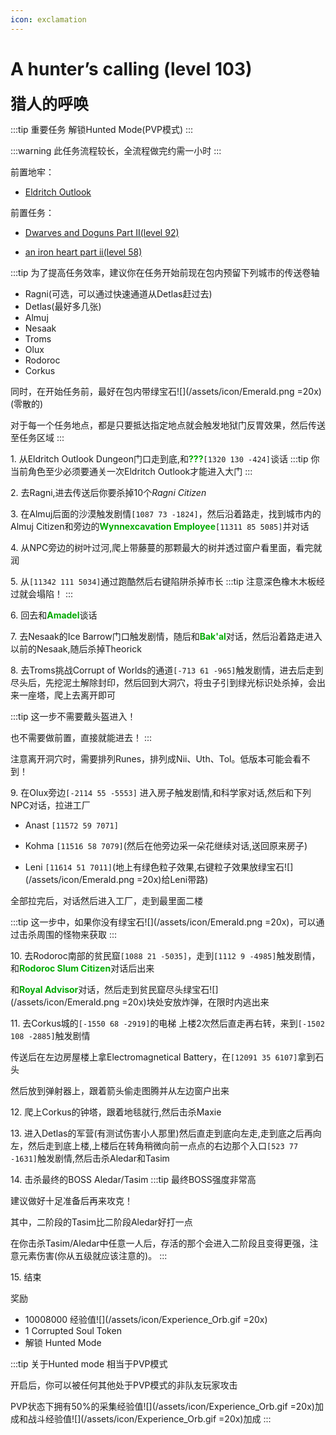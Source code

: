 ```yaml
---
icon: exclamation
---
```


# A hunter’s calling (level 103)
<span style="font-size: 25px;">**猎人的呼唤**</span>

:::tip 重要任务
解锁Hunted Mode(PVP模式)
:::


:::warning
此任务流程较长，全流程做完约需一小时
:::

前置地牢：

+ [Eldritch Outlook](/guide/dungeon.html#eldritch-outlook)

前置任务：
+ [Dwarves and Doguns Part II(level 92)](/quests/lvl91-100/level%2092%20-%20dwarves%20and%20doguns%20part%20ii.html)
  
+ [an iron heart part ii(level 58)](/quests/lvl51-60/level%2058%20-%20an%20iron%20heart%20part%20ii.html)

:::tip
为了提高任务效率，建议你在任务开始前现在包内预留下列城市的传送卷轴
+ Ragni(可选，可以通过快速通道从Detlas赶过去)
+ Detlas(最好多几张)
+ Almuj
+ Nesaak
+ Troms
+ Olux
+ Rodoroc
+ Corkus

同时，在开始任务前，最好在包内带绿宝石![](/assets/icon/Emerald.png =20x)(零散的)

对于每一个任务地点，都是只要抵达指定地点就会触发地狱门反胃效果，然后传送至任务区域
:::

<span class="stage-index">1.</span> 从Eldritch Outlook Dungeon门口走到底,和<font color=00AA00>**???**</font>`[1320 130 -424]`谈话
:::tip
你当前角色至少必须要通关一次Eldritch Outlook才能进入大门
:::

<span class="stage-index">2.</span> 去Ragni,进去传送后你要杀掉10个*Ragni Citizen*

<span class="stage-index">3.</span> 在Almuj后面的沙漠触发剧情`[1087 73 -1824]`，然后沿着路走，找到城市内的Almuj Citizen和旁边的<font color=00AA00>**Wynnexcavation Employee**</font>`[11311 85 5085]`并对话

<span class="stage-index">4.</span> 从NPC旁边的树叶过河,爬上带藤蔓的那颗最大的树并透过窗户看里面，看完就润

<span class="stage-index">5.</span> 从`[11342 111 5034]`通过跑酷然后右键陷阱杀掉市长
:::tip
注意深色橡木木板经过就会塌陷！
:::

<span class="stage-index">6.</span> 回去和<font color=00AA00>**Amadel**</font>谈话

<span class="stage-index">7.</span> 去Nesaak的Ice Barrow门口触发剧情，随后和<font color=00AA00>**Bak'al**</font>对话，然后沿着路走进入以前的Nesaak,随后杀掉Theorick

<span class="stage-index">8.</span> 去Troms挑战Corrupt of Worlds的通道`[-713 61 -965]`触发剧情，进去后走到尽头后，先挖泥土解除封印，然后回到大洞穴，将虫子引到绿光标识处杀掉，会出来一座塔，爬上去离开即可

:::tip
这一步不需要戴头盔进入！

也不需要做前置，直接就能进去！
:::

注意离开洞穴时，需要排列Runes，排列成Nii、Uth、Tol。低版本可能会看不到！

<span class="stage-index">9.</span> 在Olux旁边`[-2114 55 -5553]` 进入房子触发剧情,和科学家对话,然后和下列NPC对话，拉进工厂

+ Anast `[11572 59 7071]`
  
+ Kohma `[11516 58 7079]`(然后在他旁边采一朵花继续对话,送回原来房子)
  
+ Leni `[11614 51 7011]`(地上有绿色粒子效果,右键粒子效果放绿宝石![](/assets/icon/Emerald.png =20x)给Leni带路)
  
全部拉完后，对话然后进入工厂，走到最里面二楼

:::tip
这一步中，如果你没有绿宝石![](/assets/icon/Emerald.png =20x)，可以通过击杀周围的怪物来获取
:::

<span class="stage-index">10.</span> 去Rodoroc南部的贫民窟`[1088 21 -5035]`，走到`[1112 9 -4985]`触发剧情，和<font color=00AA00>**Rodoroc Slum Citizen**</font>对话后出来

和<font color=00AA00>**Royal Advisor**</font>对话，然后走到贫民窟尽头绿宝石![](/assets/icon/Emerald.png =20x)块处安放炸弹，在限时内逃出来

<span class="stage-index">11.</span> 去Corkus城的`[-1550 68 -2919]`的电梯 上楼2次然后直走再右转，来到`[-1502 108 -2885]`触发剧情

传送后在左边房屋楼上拿Electromagnetical Battery，在`[12091 35 6107]`拿到石头

然后放到弹射器上，跟着箭头偷走图腾并从左边窗户出来

<span class="stage-index">12.</span> 爬上Corkus的钟塔，跟着地毯就行,然后击杀Maxie

<span class="stage-index">13.</span> 进入Detlas的军营(有测试伤害小人那里)然后直走到底向左走,走到底之后再向左，然后走到底上楼,上楼后在转角稍微向前一点点的右边那个入口`[523 77 -1631]`触发剧情,然后击杀Aledar和Tasim

<span class="stage-index">14.</span> 击杀最终的BOSS Aledar/Tasim
:::tip
最终BOSS强度非常高

建议做好十足准备后再来攻克！

其中，二阶段的Tasim比二阶段Aledar好打一点

在你击杀Tasim/Aledar中任意一人后，存活的那个会进入二阶段且变得更强，注意元素伤害(你从五级就应该注意的)。
:::


<span class="stage-index">15.</span> 结束


奖励
+ 10008000 经验值![](/assets/icon/Experience_Orb.gif =20x)
+ 1 Corrupted Soul Token
+ 解锁 Hunted Mode

:::tip 关于Hunted mode
相当于PVP模式

开启后，你可以被任何其他处于PVP模式的非队友玩家攻击

PVP状态下拥有50%的采集经验值![](/assets/icon/Experience_Orb.gif =20x)加成和战斗经验值![](/assets/icon/Experience_Orb.gif =20x)加成
:::
